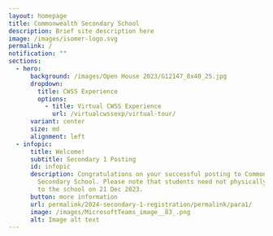 ```yaml
---
layout: homepage
title: Commonwealth Secondary School
description: Brief site description here
image: /images/isomer-logo.svg
permalink: /
notification: ""
sections:
  - hero:
      background: /images/Open House 2023/G12147_8x40_25.jpg
      dropdown:
        title: CWSS Experience
        options:
          - title: Virtual CWSS Experience
            url: /virtualcwssexp/virtual-tour/
      variant: center
      size: md
      alignment: left
  - infopic:
      title: Welcome!
      subtitle: Secondary 1 Posting
      id: infopic
      description: Congratulations on your successful posting to Commonwealth
        Secondary School. Please note that students need not physically report
        to the school on 21 Dec 2023.
      button: more information
      url: permalink/2024-secondary-1-registration/permalink/para1/
      image: /images/MicrosoftTeams_image__83_.png
      alt: Image alt text
---
```

